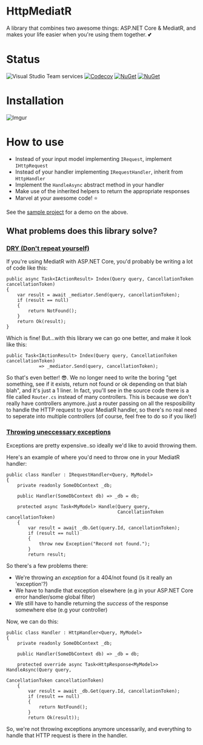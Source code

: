 # HttpMediatR
A library that combines two awesome things: ASP.NET Core & MediatR, and makes your life easier when you're using them together. :two_hearts:

# Status
![Visual Studio Team services](https://img.shields.io/vso/build/rpm1984/b191ce56-b252-49c8-bba2-23e75b32ab0b/3.svg?style=plastic) [![Codecov](https://img.shields.io/codecov/c/github/RPM1984/HttpMediatR.svg?style=plastic)](https://codecov.io/gh/rpm1984/httpmediatr) [![NuGet](https://img.shields.io/nuget/v/HttpMediatR.svg?style=plastic)](https://www.nuget.org/packages/HttpMediatR/) [![NuGet](https://img.shields.io/nuget/dt/HttpMediatR.svg?style=plastic)](https://www.nuget.org/packages/HttpMediatR/)

# Installation
![Imgur](https://i.imgur.com/s68DUuP.png)

# How to use
- Instead of your input model implementing `IRequest`, implement `IHttpRequest`
- Instead of your handler implementing `IRequestHandler`, inherit from `HttpHandler`
- Implement the `HandleAsync` abstract method in your handler
- Make use of the inherited helpers to return the appropriate responses
- Marvel at your awesome code! :star:

See the [sample project](https://github.com/RPM1984/HttpMediatR/tree/master/samples/HttpMediatR.Samples.AspNetCoreMvc) for a demo on the above.

## What problems does this library solve?
### [DRY (Don't repeat yourself)](https://en.wikipedia.org/wiki/Don%27t_repeat_yourself)
If you're using MediatR with ASP.NET Core, you'd probably be writing a lot of code like this:
```
public async Task<IActionResult> Index(Query query, CancellationToken cancellationToken)
{
    var result = await _mediator.Send(query, cancellationToken);
    if (result == null)
    {
        return NotFound();
    }
    return Ok(result);
}
```

Which is fine! But...with this library we can go one better, and make it look like this:
```
public Task<IActionResult> Index(Query query, CancellationToken cancellationToken)
            => _mediator.Send(query, cancellationToken);
```

So that's even better! :sunglasses:. We no longer need to write the boring "get something, see if it exists, return not found or ok depending on that blah blah", and it's just a 1 liner. In fact, you'll see in the source code there is a file called `Router.cs` instead of many controllers. This is because we don't really have controllers anymore..just a router passing on all the resposibility to handle the HTTP request to your MediatR handler, so there's no real need to seperate into multiple controllers (of course, feel free to do so if you like!)

### [Throwing uneccessary exceptions](http://jonskeet.uk/csharp/exceptions.html)
Exceptions are pretty expensive..so ideally we'd like to avoid throwing them.

Here's an example of where you'd need to throw one in your MediatR handler:
```
public class Handler : IRequestHandler<Query, MyModel>
{
    private readonly SomeDbContext _db;

    public Handler(SomeDbContext db) => _db = db;

    protected async Task<MyModel> Handle(Query query,
										 CancellationToken cancellationToken)
    {
        var result = await _db.Get(query.Id, cancellationToken);
        if (result == null)
        {
            throw new Exception("Record not found.");
        }
        return result;
```

So there's a few problems there:
- We're throwing an _exception_ for a 404/not found (is it really an 'exception'?)
- We have to handle that exception elsewhere (e.g in your ASP.NET Core error handler/some global filter)
- We still have to handle returning the _success_ of the response somewhere else (e.g your controller)

Now, we can do this:
```
public class Handler : HttpHandler<Query, MyModel>
{
    private readonly SomeDbContext _db;

    public Handler(SomeDbContext db) => _db = db;

    protected override async Task<HttpResponse<MyModel>> HandleAsync(Query query,
																	 CancellationToken cancellationToken)
    {
        var result = await _db.Get(query.Id, cancellationToken);
        if (result == null)
        {
            return NotFound();
        }
        return Ok(result));
```

So, we're not throwing exceptions anymore uncessarily, and everything to handle that HTTP request is there in the handler.
